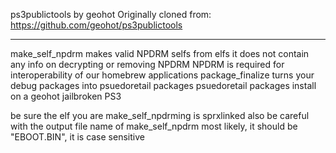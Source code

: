 ps3publictools by geohot
Originally cloned from: https://github.com/geohot/ps3publictools

---------------------------------------------------------------------

make_self_npdrm makes valid NPDRM selfs from elfs
it does not contain any info on decrypting or removing NPDRM
NPDRM is required for interoperability of our homebrew applications
package_finalize turns your debug packages into psuedoretail packages
psuedoretail packages install on a geohot jailbroken PS3

be sure the elf you are make_self_npdrming is sprxlinked
also be careful with the output file name of make_self_npdrm
most likely, it should be "EBOOT.BIN", it is case sensitive
